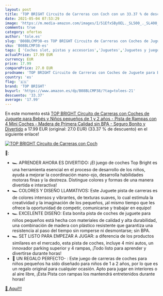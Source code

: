 ```yaml
---
layout: post
title: 'TOP BRIGHT Circuito de Carreras con Coch con un 33.37 % de descuento'
date: 2021-05-04 07:53:29
image: 'https://m.media-amazon.com/images/I/51EfxSByOEL._SL500_._SL400_.jpg'
comments: true
category: ofertas
author: 'tole.es'
slug: 'B08BLCMP38-es TOP BRIGHT Circuito de Carreras con Coches de Juguete para...'
sku: 'B08BLCMP38-es'
tags: [ 'Coches slot, pistas y accesorios','Juguetes','Juguetes y juegos','Pistas slot','Vehículos de juguete para niños','bebés','top bright', ]
actualPrice: 17.99 EUR
currency: EUR
price: 17.99
comparePrice: 27.0 EUR
prodname: 'TOP BRIGHT Circuito de Carreras con Coches de Juguete para Bebés y Niños pequeños de 1 y 2 años - Pista de Rampas con 4 Mini Coches - Madera de Primera Calidad sin BPA - Seguro  Bonito y Divertido'
country: 'es'
flag: '🇪🇸'
brand: 'TOP BRIGHT'
buyurl: 'https://www.amazon.es/dp/B08BLCMP38/?tag=tolees-21'
descuento: '33.37'
average: '17.99'
---
```


En este momento está [TOP BRIGHT Circuito de Carreras con Coches de Juguete para Bebés y Niños pequeños de 1 y 2 años - Pista de Rampas con 4 Mini Coches - Madera de Primera Calidad sin BPA - Seguro  Bonito y Divertido](https://www.amazon.es/dp/B08BLCMP38/?tag=tolees-21) a 17.99 EUR (original: 27.0 EUR) (33.37 %  de descuento) en el siguiente enlace!

[![TOP BRIGHT Circuito de Carreras con Coch](https://m.media-amazon.com/images/I/51EfxSByOEL._SL500_._SL400_.jpg)](https://www.amazon.es/dp/B08BLCMP38/?tag=tolees-21)

🔎:

- 🏎️ APRENDER AHORA ES DIVERTIDO: ¡El juego de coches Top Bright es una herramienta esencial en el proceso de desarrollo de los niños, ayuda a mejorar la coordinación mano-ojo, desarrolla habilidades motoras finas y la destreza. Distingue colores y formas de una manera divertida e interactiva!
- 🏎️ COLORES Y DISEÑO LLAMATIVOS: Este Juguete pista de carreras es de colores intensos y vibrantes, de texturas suaves, lo cual estimula la creatividad y la imaginación de los pequeños, ¡al mismo tiempo que les ofrece la oportunidad de competir, comunicarse y trabajar en equipo!
- 🏎️ EXCELENTE DISEÑO: Esta bonita pista de coches de juguete para niños pequeños está hecha con materiales de calidad y alta durabilidad, una combinación de madera con plástico resistente que garantiza una resistencia al paso del tiempo sin romperse ni desmontarse; sin BPA.
- 🏎️ SET LISTO PARA EMPEZAR A JUGAR: a diferencia de los productos similares en el mercado, esta pista de coches, incluye 4 mini autos, un innovador parking superior y 4 rampas, ¡Todo listo para aprender y divertirse durante horas!
- 🏁 UN REGALO PERFECTO- : Este juego de carreras de coches para niños pequeños ha sido diseñado para niños de 1 a 2 años, por lo que es un regalo original para cualquier ocasión. Apto para jugar en interiores o al aire libre, ¡Esta Pista con rampas los mantendrá entretenidos durante horas!

[🛒 Aquí!!!](https://www.amazon.es/dp/B08BLCMP38/?tag=tolees-21)
